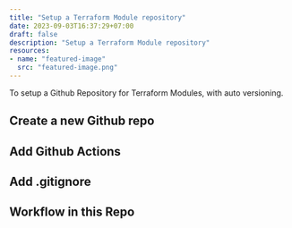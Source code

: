 ```yaml
---
title: "Setup a Terraform Module repository"
date: 2023-09-03T16:37:29+07:00
draft: false
description: "Setup a Terraform Module repository"
resources:
- name: "featured-image"
  src: "featured-image.png"
---
```


To setup a Github Repository for Terraform Modules, with auto versioning.

<!--more-->

## Create a new Github repo

## Add Github Actions

## Add .gitignore

## Workflow in this Repo


